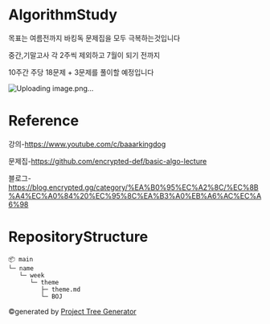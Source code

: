 # AlgorithmStudy
목표는 여름전까지 바킹독 문제집을 모두 극복하는것입니다

중간,기말고사 각 2주씩 제외하고 7월이 되기 전까지 

10주간 주당 18문제 + 3문제를 풀이할 예정입니다


![Uploading image.png…]()


# Reference

강의-https://www.youtube.com/c/baaarkingdog

문제집-https://github.com/encrypted-def/basic-algo-lecture

블로그-https://blog.encrypted.gg/category/%EA%B0%95%EC%A2%8C/%EC%8B%A4%EC%A0%84%20%EC%95%8C%EA%B3%A0%EB%A6%AC%EC%A6%98


# RepositoryStructure
```
📦 main
└─ name
   └─ week
      └─ theme
         ├─ theme.md
         └─ BOJ
```
©generated by [Project Tree Generator](https://woochanleee.github.io/project-tree-generator)

